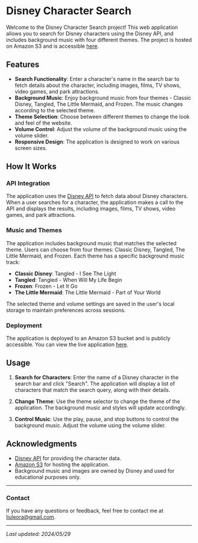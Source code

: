 # Disney Character Search

Welcome to the Disney Character Search project! This web application allows you to search for Disney characters using the Disney API, and includes background music with four different themes. The project is hosted on Amazon S3 and is accessible [here](http://disneycharacter.s3-website-us-east-1.amazonaws.com/).

## Features

- **Search Functionality**: Enter a character's name in the search bar to fetch details about the character, including images, films, TV shows, video games, and park attractions.
- **Background Music**: Enjoy background music from four themes - Classic Disney, Tangled, The Little Mermaid, and Frozen. The music changes according to the selected theme.
- **Theme Selection**: Choose between different themes to change the look and feel of the website.
- **Volume Control**: Adjust the volume of the background music using the volume slider.
- **Responsive Design**: The application is designed to work on various screen sizes.

## How It Works

### API Integration

The application uses the [Disney API](https://disneyapi.dev/) to fetch data about Disney characters. When a user searches for a character, the application makes a call to the API and displays the results, including images, films, TV shows, video games, and park attractions.

### Music and Themes

The application includes background music that matches the selected theme. Users can choose from four themes: Classic Disney, Tangled, The Little Mermaid, and Frozen. Each theme has a specific background music track:
- **Classic Disney**: Tangled - I See The Light
- **Tangled**: Tangled - When Will My Life Begin
- **Frozen**: Frozen - Let It Go
- **The Little Mermaid**: The Little Mermaid - Part of Your World

The selected theme and volume settings are saved in the user's local storage to maintain preferences across sessions.

### Deployment

The application is deployed to an Amazon S3 bucket and is publicly accessible. You can view the live application [here](http://disneycharacter.s3-website-us-east-1.amazonaws.com/).

## Usage

1. **Search for Characters**: Enter the name of a Disney character in the search bar and click "Search". The application will display a list of characters that match the search query, along with their details.

2. **Change Theme**: Use the theme selector to change the theme of the application. The background music and styles will update accordingly.

3. **Control Music**: Use the play, pause, and stop buttons to control the background music. Adjust the volume using the volume slider.

## Acknowledgments

- [Disney API](https://disneyapi.dev/) for providing the character data.
- [Amazon S3](https://aws.amazon.com/s3/) for hosting the application.
- Background music and images are owned by Disney and used for educational purposes only.

---

### Contact

If you have any questions or feedback, feel free to contact me at [liuleora@gmail.com](mailto:liuleora@gmail.com).

---

_Last updated: 2024/05/29_
